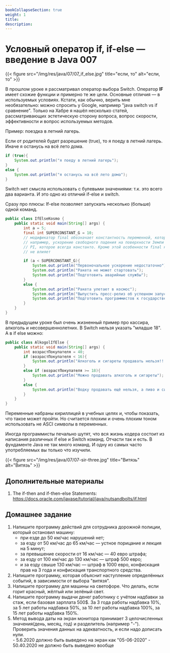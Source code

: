```yaml
---
bookCollapseSection: true
weight: 1
title: 
description: 
---
```


# Условный оператор if, if-else — введение в Java 007

{{< figure src="/img/res/java/07/07_if_else.jpg" title="если, то" alt="если, то" >}}

В прошлом уроке я рассматривал оператор выбора Switch. Оператор **IF** имеет схожие функции и примерно те же цели. Основные отличия — в используемых условиях. Кстати, как обычно, верить мне необязательно: можно спросить у Google, например "java switch vs if сравнение". Только на Хабре я нашёл несколько статей, рассматривающих эстетическую сторону вопроса, вопрос скорости, эффективности и вопрос используемых методов.

Пример: поездка в летний лагерь.

Если от родителей будет разрешение (true), то я поеду в летний лагерь.
Иначе я останусь на всё лето дома.

```java
if (true){
    System.out.println("я поеду в летний лагерь");
}
else {
    System.out.println("я останусь на всё лето дома");
}
```

Switch нет смысла использовать с булевыми значениями: т.к. это всего два варианта. И это одно из отличий if-else и switch.

Сразу про плюсы:
If-else позволяет запускать несколько (больше) одной команд.

```Java
public class IfElseKosmo {
    public static void main(String[] args) {
        int a = 5;
        final int SUPERCONSTANT_G = 10;
        // модификатор final обозначает константность переменной, которую невозможно изменить.
        // например, ускорение свободного падения на поверхности Земли или
        // PI, которое всегда константо. Кроме этой особенности final на результаты вычисления
        // не влияет

        if (a < SUPERCONSTANT_G){
            System.out.println("Первоночальное ускорение недостаточно");
            System.out.println("Ракета не может стартовать");
            System.out.println("Подготовить аварийные службы");
        }
        else {
            System.out.println("Ракета улетает в космос");
            System.out.println("Выпустить пресс-релиз об успешном запуске");
            System.out.println("Подготовить программистов к государственным наградам");
        }
    }
}
```

В предыдущем уроке был очень жизненный пример про кассира, алкоголь и несовершеннолетних. В Switch нельзя указать "младше 18". А в if else можно:

```Java
public class AlkogolIfElse {
    public static void main(String[] args) {
        int возрастПокупателя = 40;
        if (возрастПокупателя < 16){
            System.out.println("Алкоголь и сигареты продавать нельзя!!!");
        }
        else if (возрастПокупателя >= 18){
            System.out.println("Можно продавать алкоголь и сигареты");
        }
        else {
            System.out.println("Водку продавать ещё нельзя, а пиво и сигареты уже можно");
        }
    }
}
```

Переменные набраны кириллицей в учебных целях и, чтобы показать, что такое может пройти. Но считается плохим и очень плохим тоном использовать не ASCI символы в переменных.

Иногда программисты печально шутят, что вся жизнь кодера состоит из написания различных if else и Switch команд. Отчасти так и есть. В фундаменте Java не так много команд. И одну из самых часто употребляемых вы только что изучили.

{{< figure src="/img/res/java/07/07-sir-three.jpg" title="Витязь" alt="Витязь" >}}

## Дополнительные материалы

1. The if-then and if-then-else Statements: https://docs.oracle.com/javase/tutorial/java/nutsandbolts/if.html

## Домашнее задание

1. Напишите программу действий для сотрудника дорожной полиции, который остановил машину:
    + при езде до 50 км/час нарушений нет;
    + за езду от 50 км/час до 65 км/час — устное порицание и лекция на 5 минут;
    + за превышение скорости от 16 км/час — 40 евро штрафа;
    + за езду от 100 км/час до 130 км/час — штраф 500 евро;
    + и за езду свыше 130 км/час — штраф в 1000 евро, конфискация прав на 3 года и конфискация транспортного средства.
2. Напишите программу, которая объяснит наступление определённых событий, в зависимости от выбора "витязя".
3. Напишите программу для машины на светофоре. Что делать, если горит красный, жёлтый или зелёный свет.
4. Напишите программу выдачи денег работнику с учётом надбавки за стаж, если базовая зарплата 500$. За 3 года работы надбавка 10%, за 5 лет работы надбавка 50%, за 10 лет работы надбавка 100%, за 15 лет работы надбавка 150%.
5. Метод вывода даты на экран монитора принимает 3 целочисленных значения(день, месяц, год) и разделитель (например "-"). Проверить значения данных на адекватность, и если надо дописать нули.  
       - 5.6.2020 должно быть выведено на экран как "05-06-2020"
       - 50.40.2020 не должно быть выведено вообще

